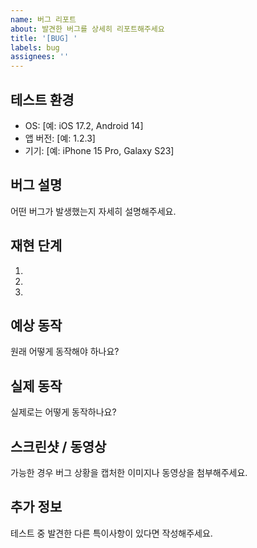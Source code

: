```yaml
---
name: 버그 리포트
about: 발견한 버그를 상세히 리포트해주세요
title: '[BUG] '
labels: bug
assignees: ''
---
```


## 테스트 환경
- OS: [예: iOS 17.2, Android 14]
- 앱 버전: [예: 1.2.3]
- 기기: [예: iPhone 15 Pro, Galaxy S23]

## 버그 설명
어떤 버그가 발생했는지 자세히 설명해주세요.

## 재현 단계
1. 
2. 
3. 

## 예상 동작
원래 어떻게 동작해야 하나요?

## 실제 동작
실제로는 어떻게 동작하나요?

## 스크린샷 / 동영상
가능한 경우 버그 상황을 캡처한 이미지나 동영상을 첨부해주세요.

## 추가 정보
테스트 중 발견한 다른 특이사항이 있다면 작성해주세요.

